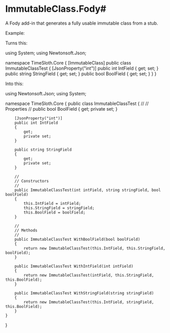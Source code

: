 # ImmutableClass.Fody#

A Fody add-in that generates a fully usable immutable class from a stub.

Example:

Turns this:

using System;
using Newtonsoft.Json;

namespace TimeSloth.Core
{
    [ImmutableClass]
    public class ImmutableClassTest
    {
        [JsonProperty("int")]
        public int IntField { get; set; }
        public string StringField { get; set; }
        public bool BoolField { get; set; }
    }
}


Into this:

using Newtonsoft.Json;
using System;

namespace TimeSloth.Core
{
	public class ImmutableClassTest
	{
		//
		// Properties
		//
		public bool BoolField
		{
			get;
			private set;
		}

		[JsonProperty("int")]
		public int IntField
		{
			get;
			private set;
		}

		public string StringField
		{
			get;
			private set;
		}

		//
		// Constructors
		//
		public ImmutableClassTest(int intField, string stringField, bool boolField)
		{
			this.IntField = intField;
			this.StringField = stringField;
			this.BoolField = boolField;
		}

		//
		// Methods
		//
		public ImmutableClassTest WithBoolField(bool boolField)
		{
			return new ImmutableClassTest(this.IntField, this.StringField, boolField);
		}

		public ImmutableClassTest WithIntField(int intField)
		{
			return new ImmutableClassTest(intField, this.StringField, this.BoolField);
		}

		public ImmutableClassTest WithStringField(string stringField)
		{
			return new ImmutableClassTest(this.IntField, stringField, this.BoolField);
		}
	}
}
